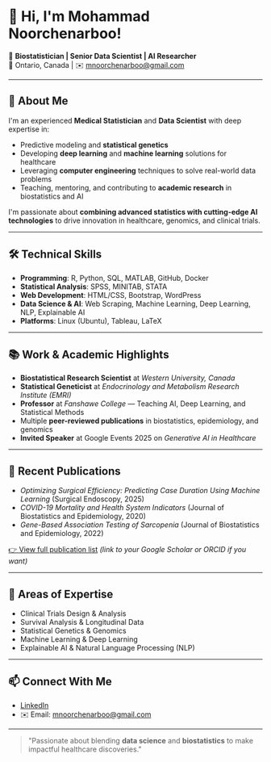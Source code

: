 # 👋 Hi, I'm Mohammad Noorchenarboo!

🎯 **Biostatistician | Senior Data Scientist | AI Researcher**  
📍 Ontario, Canada | ✉️ mnoorchenarboo@gmail.com

---

## 🧠 About Me

I'm an experienced **Medical Statistician** and **Data Scientist** with deep expertise in:

- Predictive modeling and **statistical genetics**
- Developing **deep learning** and **machine learning** solutions for healthcare
- Leveraging **computer engineering** techniques to solve real-world data problems
- Teaching, mentoring, and contributing to **academic research** in biostatistics and AI

I'm passionate about **combining advanced statistics with cutting-edge AI technologies** to drive innovation in healthcare, genomics, and clinical trials.  

---

## 🛠️ Technical Skills

- **Programming**: R, Python, SQL, MATLAB, GitHub, Docker
- **Statistical Analysis**: SPSS, MINITAB, STATA
- **Web Development**: HTML/CSS, Bootstrap, WordPress
- **Data Science & AI**: Web Scraping, Machine Learning, Deep Learning, NLP, Explainable AI
- **Platforms**: Linux (Ubuntu), Tableau, LaTeX

---

## 📚 Work & Academic Highlights

- **Biostatistical Research Scientist** at *Western University, Canada*
- **Statistical Geneticist** at *Endocrinology and Metabolism Research Institute (EMRI)*
- **Professor** at *Fanshawe College* — Teaching AI, Deep Learning, and Statistical Methods
- Multiple **peer-reviewed publications** in biostatistics, epidemiology, and genomics
- **Invited Speaker** at Google Events 2025 on *Generative AI in Healthcare*

---

## 📜 Recent Publications

- *Optimizing Surgical Efficiency: Predicting Case Duration Using Machine Learning* (Surgical Endoscopy, 2025)
- *COVID-19 Mortality and Health System Indicators* (Journal of Biostatistics and Epidemiology, 2020)
- *Gene-Based Association Testing of Sarcopenia* (Journal of Biostatistics and Epidemiology, 2022)

[👉 View full publication list](#) *(link to your Google Scholar or ORCID if you want)*

---

## 🌟 Areas of Expertise

- Clinical Trials Design & Analysis
- Survival Analysis & Longitudinal Data
- Statistical Genetics & Genomics
- Machine Learning & Deep Learning
- Explainable AI & Natural Language Processing (NLP)

---

## 📫 Connect With Me

- [LinkedIn](https://www.linkedin.com/in/mnoorchenar)
- ✉️ Email: mnoorchenarboo@gmail.com

---

> "Passionate about blending **data science** and **biostatistics** to make impactful healthcare discoveries."

